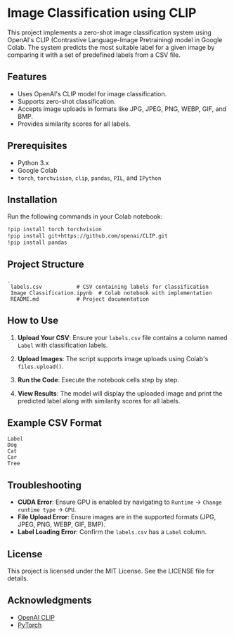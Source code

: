 # Image Classification using CLIP

This project implements a zero-shot image classification system using OpenAI's CLIP (Contrastive Language-Image Pretraining) model in Google Colab. The system predicts the most suitable label for a given image by comparing it with a set of predefined labels from a CSV file.

## Features
- Uses OpenAI's CLIP model for image classification.
- Supports zero-shot classification.
- Accepts image uploads in formats like JPG, JPEG, PNG, WEBP, GIF, and BMP.
- Provides similarity scores for all labels.

## Prerequisites
- Python 3.x
- Google Colab
- `torch`, `torchvision`, `clip`, `pandas`, `PIL`, and `IPython`

## Installation

Run the following commands in your Colab notebook:

```bash
!pip install torch torchvision
!pip install git+https://github.com/openai/CLIP.git
!pip install pandas
```

## Project Structure
```
.
 labels.csv           # CSV containing labels for classification
 Image Classification.ipynb  # Colab notebook with implementation
 README.md            # Project documentation
```

## How to Use

1. **Upload Your CSV**: Ensure your `labels.csv` file contains a column named `Label` with classification labels.

2. **Upload Images**: The script supports image uploads using Colab's `files.upload()`.

3. **Run the Code**: Execute the notebook cells step by step.

4. **View Results**: The model will display the uploaded image and print the predicted label along with similarity scores for all labels.

## Example CSV Format
```
Label
Dog
Cat
Car
Tree
```

## Troubleshooting
- **CUDA Error**: Ensure GPU is enabled by navigating to `Runtime` -> `Change runtime type` -> `GPU`.
- **File Upload Error**: Ensure images are in the supported formats (JPG, JPEG, PNG, WEBP, GIF, BMP).
- **Label Loading Error**: Confirm the `labels.csv` has a `Label` column.

## License
This project is licensed under the MIT License. See the LICENSE file for details.

## Acknowledgments
- [OpenAI CLIP](https://github.com/openai/CLIP)
- [PyTorch](https://pytorch.org/)
